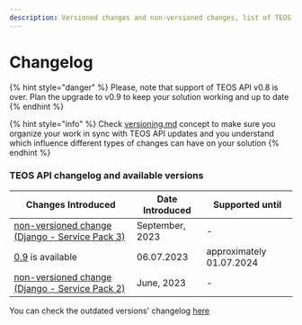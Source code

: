 ```yaml
---
description: Versioned changes and non-versioned changes, list of TEOS API versions
---
```


# Changelog

{% hint style="danger" %}
Please, note that support of TEOS API v0.8 is over. Plan the upgrade to v0.9 to keep your solution working and up to date
{% endhint %}

{% hint style="info" %}
Check [versioning.md](../using-the-teos-api/versioning.md "mention") concept to make sure you organize your work in sync with TEOS API updates and you understand which influence different types of changes can have on your solution
{% endhint %}

### TEOS API changelog and available versions <a href="#available-graph-api-versions" id="available-graph-api-versions"></a>

| Changes Introduced                                                                        | Date Introduced | Supported until          |
| ----------------------------------------------------------------------------------------- | --------------- | ------------------------ |
| [non-versioned change (Django - Service Pack 3)](non-versioned-changes.md#september-2023) | September, 2023 | -                        |
| [0.9](v0.9.md) is available                                                               | 06.07.2023      | approximately 01.07.2024 |
| [non-versioned change (Django - Service Pack 2)](non-versioned-changes.md#june-2023)      | June, 2023      | -                        |

You can check the outdated versions' changelog [here](v0.3.md)
